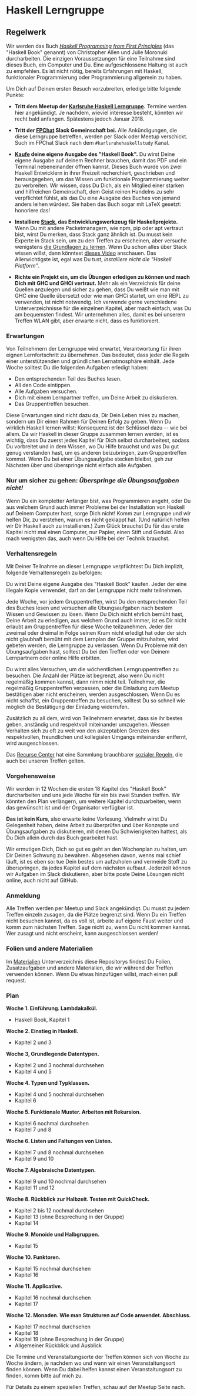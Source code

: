 # Haskell Lerngruppe

## Regelwerk

Wir werden das Buch [_Haskell Programming from First Principles_](http://haskellbook.com/) (das "Haskell Book" genannt) von Christopher Allen und Julie Moronuki durcharbeiten. Die einzigen Voraussetzungen für eine Teilnahme sind dieses Buch, ein Computer und Du. Eine aufgeschlossene Haltung ist auch zu empfehlen. Es ist nicht nötig, bereits Erfahrungen mit Haskell, funktionaler Programmierung oder Programmierung allgemein zu haben.

Um Dich auf Deinen ersten Besuch vorzubreiten, erledige bitte folgende Punkte:

- **Tritt dem Meetup der [Karlsruhe Haskell Lerngruppe](https://www.meetup.com/de-DE/preview/Karlsruhe-Haskell-Lerngruppe).**
Termine werden hier angekündigt. Je nachdem, wieviel interesse besteht, könnten wir recht bald anfangen. Spätestens jedoch Januar 2018.

- **Tritt der [FPChat](http://fpchat-invite.herokuapp.com/) Slack Gemeinschaft bei.**
Alle Ankündigungen, die diese Lerngruppe betreffen, werden per Slack oder Meetup verschickt. Such im FPChat Slack nach dem `#karlsruhehaskellstudy` Kanal.

- **[Kaufe](https://gumroad.com/l/haskellbook) deine eigene Ausgabe des "Haskell Book".**
Du wirst Deine eigene Ausgabe auf deinem Rechner brauchen, damit das PDF und ein Terminal nebeneinander öffnen kannst. Dieses Buch wurde von zwei Haskell Entwicklern in ihrer Freizeit recherchiert, geschrieben und herausgegeben, um das Wissen um funktionale Programmierung weiter zu verbreiten. 
Wir wissen, dass Du Dich, als ein Mitglied einer starken und hilfreichen Gemeinschaft, dem Geist reinen Handelns zu sehr verpflichtet fühlst, als das Du eine Ausgabe des Buches von jemand anders leihen würdest. Sie haben das Buch sogar mit LaTeX gesetzt: honoriere das!

- **Installiere [Stack](https://docs.haskellstack.org/en/stable/README/), das Entwicklungswerkzeug für Haskellprojekte.**
Wenn Du mit andere Packetmanagern, wie npm, pip oder apt vertraut bist, wirst Du merken, dass Stack ganz ähnlich ist. Du musst kein Experte in Stack sein, um zu den Treffen zu erscheinen, aber versuche wenigstens [die Grundlagen zu lernen](resources/haskell-stack-notes.md). Wenn Du schon alles über Stack wissen willst, dann könntest [dieses Video](https://www.youtube.com/watch?v=sRonIB8ZStw) anschauen. Das Allerwichtigste ist, egal was Du tust, _installiere nicht die "Haskell Platform"_.

- **Richte ein Projekt ein, um die Übungen erledigen zu können und mach Dich mit GHC und GHCi vertraut.**
Mehr als ein Verzeichnis für deine Quellen anzulegen und sicher zu gehen, dass Du weißt wie man mit GHC eine Quelle übersetzt oder wie man GHCi startet, um eine REPL zu verwenden, ist nicht notwendig. Ich verwende gerne verschiedene Unterverzeichnisse für die einzelnen Kapitel, aber mach einfach, was Du am bequemsten findest. Wir unternehmen alles, damit es bei unserern Treffen WLAN gibt, aber erwarte nicht, dass es funktioniert.

### Erwartungen

Von Teilnehmern der Lerngruppe wird erwartet, Verantwortung für ihren eignen Lernfortschritt zu übernehmen. Das bedeutet, dass jeder die Regeln einer unterstützenden und gründlichen Lernatmosphäre einhält. Jede Woche solltest Du die folgenden Aufgaben erledigt haben:

- Den entsprechenden Teil des Buches lesen.
- All den Code eintippen.
- Alle Aufgaben versuchen.
- Dich mit einem Lernpartner treffen, um Deine Arbeit zu diskutieren.
- Das Gruppentreffen besuchen.

Diese Erwartungen sind nicht dazu da, Dir Dein Leben mies zu machen, sondern um Dir einen Rahmen für Deinen Erfolg zu geben. Wenn Du wirklich Haskell lernen willst: Konsequenz ist der Schlüssel dazu -- wie bei allem. Da wir Haskell in dieser Gruppe zusammen lernen werden, ist es wichtig, dass Du zuerst jedes Kapitel für Dich selbst durcharbeitest, sodass Du vorbreitet und in dem Wissen, wo Du Hilfe brauchst und was Du gut genug verstanden hast, um es anderen beizubringen, zum Gruppentreffen kommst. Wenn Du bei einer Übungsaufgabe stecken bleibst, geh zur Nächsten über und überspringe nicht einfach alle Aufgaben.
### Nur um sicher zu gehen: _Überspringe die Übungsaufgaben nicht!_

Wenn Du ein kompletter Anfänger bist, was Programmieren angeht, oder Du aus welchem Grund auch immer Probleme bei der Installation von Haskell auf Deinem Computer hast, sorge Dich nicht! Komm zur Lerngruppe und wir helfen Dir, zu verstehen, warum es nicht geklappt hat. (Und natürlich helfen wir Dir Haskell auch zu installieren.) Zum Glück brauchst Du für das erste Kapitel nicht mal einen Computer, nur Papier, einen Stift und Geduld. Also mach wenigsten das, auch wenn Du Hilfe bei der Technik brauchst.

### Verhaltensregeln

Mit Deiner Teilnahme an dieser Lerngruppe verpflichtest Du Dich implizit, folgende Verhaltensregeln zu befolgen:

Du wirst Deine eigene Ausgabe des "Haskell Book" kaufen. Jeder der eine illegale Kopie verwendet, darf an der Lerngruppe nicht mehr teilnehmen.

Jede Woche, vor jedem Gruppentreffen, wirst Du den entsprechenden Teil des Buches lesen und versuchen alle Übungsaufgaben nach bestem Wissen und Gewissen zu lösen. Wenn Du Dich nicht ehrlich bemüht hast, Deine Arbeit zu erledigen, aus welchem Grund auch immer, ist es Dir nicht erlaubt am Gruppentreffen für diese Woche teilzunehmen. Jeder der zweimal oder dreimal in Folge seinen Kram nicht erledigt hat oder der sich nicht glaubhaft bemüht mit dem Lernplan der Gruppe mitzuhalten, wird gebeten werden, die Lerngruppe zu verlassen. Wenn Du Probleme mit den Übungsaufgaben hast, solltest Du bei den Treffen oder von Deinem Lernpartnern oder online Hilfe erbitten.

Du wirst alles Versuchen, um die wöchentlichen Lerngruppentreffen zu besuchen. Die Anzahl der Plätze ist begrenzt, also wenn Du nicht regelmäßig kommen kannst, dann nimm nicht teil. Teilnehmer, die regelmäßig Gruppentreffen verpassen, oder die Einladung zum Meetup bestätigen aber nicht erscheinen, werden ausgeschlossen. Wenn Du es nicht schaffst, ein Gruppentreffen zu besuchen, solltest Du so schnell wie möglich die Bestätigung der Einladung widerrufen.

Zusätzlich zu all dem, wird von Teilnehmern erwartet, dass sie ihr bestes geben, anständig und respektvoll miteinander umzugehen. Wessen Verhalten sich zu oft zu weit von den akzeptablen Grenzen des respektvollen, freundlichen und kollegialen Umgangs miteinander entfernt, wird ausgeschlossen.

Das [Recurse Center](https://www.recurse.com) hat eine Sammlung brauchbarer [sozialer Regeln](https://www.recurse.com/manual#sub-sec-social-rules), die auch bei unseren Treffen gelten.

### Vorgehensweise

Wir werden in 12 Wochen die ersten 18 Kapitel des "Haskell Book" durcharbeiten und uns jede Woche für ein bis zwei Stunden treffen. Wir könnten den Plan verlängern, um weitere Kapitel durchzuarbeiten, wenn das gewünscht ist und der Organisator verfügbar ist.

**Das ist kein Kurs**, also erwarte keine Vorlesung. Vielmehr wirst Du Gelegenheit haben, deine Arbeit zu überprüfen und über Konzepte und Übungsaufgaben zu diskutieren, mit denen Du Schwierigkeiten hattest, als Du Dich allein durch das Buch gearbeitet hast.

Wir ermutigen Dich, Dich so gut es geht an den Wochenplan zu halten, um Dir Deinen Schwung zu bewahren. Abgesehen davon, wenns mal schief läuft, ist es eben so: tue Dein bestes um aufzuholen und vermeide Stoff zu überspringen, da jedes Kapitel auf dem nächsten aufbaut. Jederzeit können wir Aufgaben im Slack diskutieren, aber bitte poste Deine Lösungen nicht online, auch nicht auf GitHub.

### Anmeldung

Alle Treffen werden per Meetup und Slack angekündigt. Du musst zu jedem Treffen einzeln zusagen, da die Plätze begrenzt sind. Wenn Du ein Treffen nicht besuchen kannst, da es voll ist, arbeite auf eigene Faust weiter und komm zum nächsten Treffen. Sage nicht zu, wenn Du nicht kommen kannst. Wer zusagt und nicht erscheint, kann ausgeschlossen werden!

### Folien und andere Materialien

Im [Materialien](resources) Unterverzeichnis diese Repositorys findest Du Folien, Zusatzaufgaben und andere Materialien, die wir während der Treffen verwenden können. Wenn Du etwas hinzufügen willst, mach einen pull request.

### Plan

**Woche 1. Einführung. Lambdakalkül.**
- Haskell Book, Kapitel 1

**Woche 2. Einstieg in Haskell.**
- Kapitel 2 und 3

**Woche 3, Grundlegende Datentypen.**
- Kapitel 2 und 3 nochmal durchsehen
- Kapitel 4 und 5

**Woche 4. Typen und Typklassen.**
- Kapitel 4 und 5 nochmal durchsehen
- Kapitel 6

**Woche 5. Funktionale Muster. Arbeiten mit Rekursion.**
- Kapitel 6 nochmal durchsehen
- Kapitel 7 und 8

**Woche 6. Listen und Faltungen von Listen.**
- Kapitel 7 und 8 nochmal durchsehen
- Kapitel 9 und 10

**Woche 7. Algebraische Datentypen.**
- Kapitel 9 und 10 nochmal durchsehen
- Kapitel 11 und 12

**Woche 8. Rückblick zur Halbzeit. Testen mit QuickCheck.**
- Kapitel 2 bis 12 nochmal durchsehen
- Kapitel 13 (ohne Besprechung in der Gruppe)
- Kapitel 14

**Woche 9. Monoide und Halbgruppen.**
- Kapitel 15

**Woche 10. Funktoren.**
- Kapitel 15 nochmal durchsehen
- Kapitel 16

**Woche 11. Applicative.**
- Kapitel 16 nochmal durchsehen
- Kapitel 17

**Woche 12. Monaden. Wie man Strukturen auf Code anwendet. Abschluss.**
- Kapitel 17 nochmal durchsehen
- Kapitel 18
- Kapitel 19 (ohne Besprechung in der Gruppe)
- Allgemeiner Rückblick und Ausblick

Die Termine und Veranstaltungsorte der Treffen können sich von Woche zu Woche ändern,
je nachdem wo und wann wir einen Veranstaltungsort finden können. Wenn Du dabei helfen
kannst einen Veranstaltungsort zu finden, komm bitte auf mich zu.

Für Details zu einem speziellen Treffen, schau auf der Meetup Seite nach.
